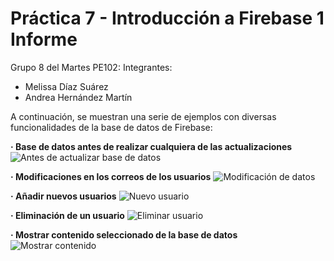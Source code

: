 # Práctica 7 - Introducción a Firebase 1 Informe

Grupo 8 del Martes PE102:
Integrantes:
- Melissa Díaz Suárez
- Andrea Hernández Martín

A continuación, se muestran una serie de ejemplos con diversas funcionalidades de la base de datos de Firebase:

**· Base de datos antes de realizar cualquiera de las actualizaciones**
![Antes de actualizar base de datos](https://github.com/Zarlie/UyA/blob/master/Pr%C3%A1ctica%207%20-%20Intro%20Firebase%201%20Informe/imagenes/Captura%20inicial.png)

**· Modificaciones en los correos de los usuarios**
![Modificación de datos](https://github.com/Zarlie/UyA/blob/master/Pr%C3%A1ctica%207%20-%20Intro%20Firebase%201%20Informe/imagenes/Modificar%20correo.png)

**· Añadir nuevos usuarios**
![Nuevo usuario](https://github.com/Zarlie/UyA/blob/master/Pr%C3%A1ctica%207%20-%20Intro%20Firebase%201%20Informe/imagenes/Introducir%20nuevos%20usuarios.png)

**· Eliminación de un usuario**
![Eliminar usuario](https://github.com/Zarlie/UyA/blob/master/Pr%C3%A1ctica%207%20-%20Intro%20Firebase%201%20Informe/imagenes/Eliminar%20usuario.png)

**· Mostrar contenido seleccionado de la base de datos**
![Mostrar contenido](https://github.com/Zarlie/UyA/blob/master/Pr%C3%A1ctica%207%20-%20Intro%20Firebase%201%20Informe/imagenes/Eliminar%20usuario.png)
